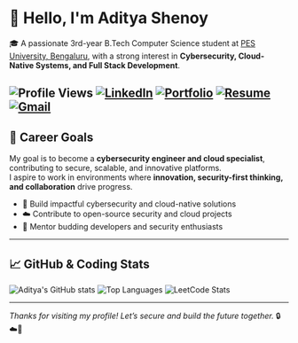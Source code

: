 # 👋 Hello, I'm Aditya Shenoy
🎓 A passionate 3rd-year B.Tech Computer Science student at [PES University, Bengaluru](https://www.pes.edu/), with a strong interest in **Cybersecurity, Cloud-Native Systems, and Full Stack Development**.

![Profile Views](https://komarev.com/ghpvc/?username=AdityaMohanShenoy&label=Profile%20views&color=0e75b6&style=flat)
[![LinkedIn](https://img.shields.io/badge/LinkedIn-Aditya%20Shenoy-blue?logo=linkedin)](https://www.linkedin.com/in/aditya-shenoy-877a16214/)
[![Portfolio](https://img.shields.io/badge/Portfolio-AdityaShenoy-green?logo=google-chrome)](https://adityashenoy.dev) <!-- replace with your actual portfolio link -->
[![Resume](https://img.shields.io/badge/Resume-AdityaShenoy-orange)](https://github.com/AdityaMohanShenoy) <!-- replace with Dropbox/Drive resume link if you want -->
[![Gmail](https://img.shields.io/badge/Email-adityamohanshenoy%40gmail.com-red?logo=gmail)](mailto:adityamohanshenoy@gmail.com)
---

## 🎯 Career Goals

My goal is to become a **cybersecurity engineer and cloud specialist**, contributing to secure, scalable, and innovative platforms.  
I aspire to work in environments where **innovation, security-first thinking, and collaboration** drive progress.

* 🔐 Build impactful cybersecurity and cloud-native solutions  
* ☁️ Contribute to open-source security and cloud projects  
* 🤝 Mentor budding developers and security enthusiasts  

---

## 📈 GitHub & Coding Stats

![Aditya's GitHub stats](https://github-readme-stats.vercel.app/api?username=AdityaMohanShenoy&show_icons=true&theme=tokyonight)
![Top Languages](https://github-readme-stats.vercel.app/api/top-langs/?username=AdityaMohanShenoy&layout=compact&theme=tokyonight)
![LeetCode Stats](https://leetcard.jacoblin.cool/adityamohanshenoy?theme=nord)

---

*Thanks for visiting my profile! Let’s secure and build the future together.* 🔒☁️🚀

